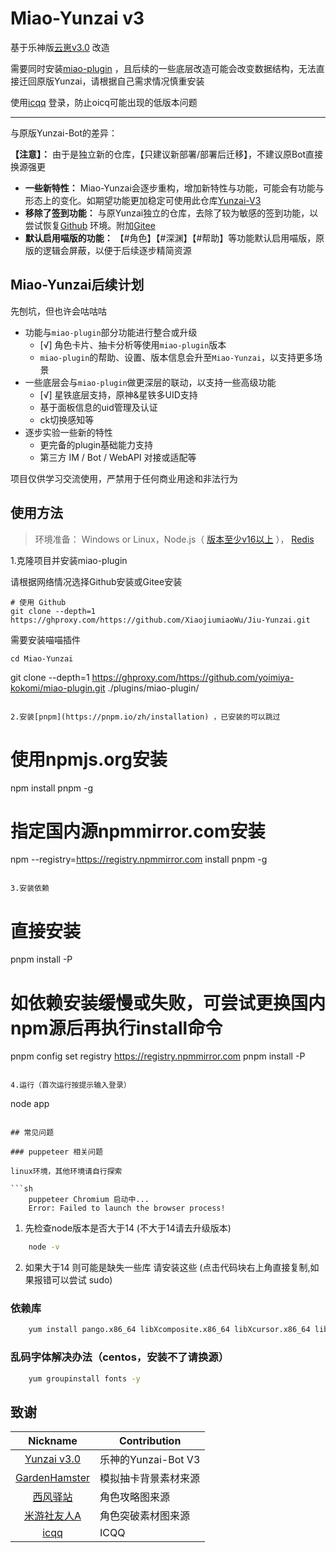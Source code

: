 # Miao-Yunzai v3

基于乐神版[云崽v3.0](https://gitee.com/le-niao/Yunzai-Bot) 改造

需要同时安装[miao-plugin](https://github.com/yoimiya-kokomi/miao-plugin.git) ，且后续的一些底层改造可能会改变数据结构，无法直接迁回原版Yunzai，请根据自己需求情况慎重安装

使用[icqq](https://github.com/icqqjs/icqq) 登录，防止oicq可能出现的低版本问题

---
与原版Yunzai-Bot的差异：

**【注意】：** 由于是独立新的仓库，【只建议新部署/部署后迁移】，不建议原Bot直接换源强更

* **一些新特性：** Miao-Yunzai会逐步重构，增加新特性与功能，可能会有功能与形态上的变化。如期望功能更加稳定可使用此仓库[Yunzai-V3](https://gitee.com/yoimiya-kokomi/Yunzai-Bot)
* **移除了签到功能：** 与原Yunzai独立的仓库，去除了较为敏感的签到功能，以尝试恢复[Github](https://github.com/yoimiya-kokomi/Miao-Yunzai.git)
  环境。附加[Gitee](https://gitee.com/yoimiya-kokomi/Miao-Yunzai.git)
* **默认启用喵版的功能：** 【#角色】【#深渊】【#帮助】等功能默认启用喵版，原版的逻辑会屏蔽，以便于后续逐步精简资源

## Miao-Yunzai后续计划

先刨坑，但也许会咕咕咕

* 功能与`miao-plugin`部分功能进行整合或升级
    * [√] 角色卡片、抽卡分析等使用`miao-plugin`版本
    * `miao-plugin`的帮助、设置、版本信息会升至`Miao-Yunzai`，以支持更多场景
* 一些底层会与`miao-plugin`做更深层的联动，以支持一些高级功能
    * [√] 星铁底层支持，原神&星铁多UID支持
    * 基于面板信息的uid管理及认证
    * ck切换感知等
* 逐步实验一些新的特性
    * 更完备的plugin基础能力支持
    * 第三方 IM / Bot / WebAPI 对接或适配等

项目仅供学习交流使用，严禁用于任何商业用途和非法行为

## 使用方法

> 环境准备： Windows or Linux，Node.js（ [版本至少v16以上](http://nodejs.cn/download/) ）， [Redis](https://redis.io/docs/getting-started/installation/ )

1.克隆项目并安装miao-plugin

请根据网络情况选择Github安装或Gitee安装

```
# 使用 Github 
git clone --depth=1 https://ghproxy.com/https://github.com/XiaojiumiaoWu/Jiu-Yunzai.git
```
需要安装喵喵插件
```
cd Miao-Yunzai
```
git clone --depth=1 https://ghproxy.com/https://github.com/yoimiya-kokomi/miao-plugin.git ./plugins/miao-plugin/
```

2.安装[pnpm](https://pnpm.io/zh/installation) ，已安装的可以跳过

```
# 使用npmjs.org安装
npm install pnpm -g

# 指定国内源npmmirror.com安装
npm --registry=https://registry.npmmirror.com install pnpm -g
```

3.安装依赖

```
# 直接安装
pnpm install -P

# 如依赖安装缓慢或失败，可尝试更换国内npm源后再执行install命令
pnpm config set registry https://registry.npmmirror.com
pnpm install -P
```

4.运行（首次运行按提示输入登录）

```
node app
```

## 常见问题

### puppeteer 相关问题

linux环境，其他环境请自行探索

```sh
    puppeteer Chromium 启动中...
    Error: Failed to launch the browser process!
```

1. 先检查node版本是否大于14 (不大于14请去升级版本)

```sh
    node -v
```

2. 如果大于14 则可能是缺失一些库 请安装这些 (点击代码块右上角直接复制,如果报错可以尝试 sudo)

### 依赖库

```sh
    yum install pango.x86_64 libXcomposite.x86_64 libXcursor.x86_64 libXdamage.x86_64 libXext.x86_64 libXi.x86_64 libXtst.x86_64 cups-libs.x86_64 libXScrnSaver.x86_64 libXrandr.x86_64 GConf2.x86_64 alsa-lib.x86_64 atk.x86_64 gtk3.x86_64 -y
```

### 乱码字体解决办法（centos，安装不了请换源）

```sh
    yum groupinstall fonts -y
```

## 致谢

|                           Nickname                            | Contribution     |
|:-------------------------------------------------------------:|------------------|
|      [Yunzai v3.0](https://gitee.com/le-niao/Yunzai-Bot)      | 乐神的Yunzai-Bot V3 |
| [GardenHamster](https://github.com/GardenHamster/GenshinPray) | 模拟抽卡背景素材来源       |
|      [西风驿站](https://bbs.mihoyo.com/ys/collection/839181)      | 角色攻略图来源          |
|     [米游社友人A](https://bbs.mihoyo.com/ys/collection/428421)     | 角色突破素材图来源        |
| [icqq](https://github.com/icqqjs/icqq) | ICQQ             |
